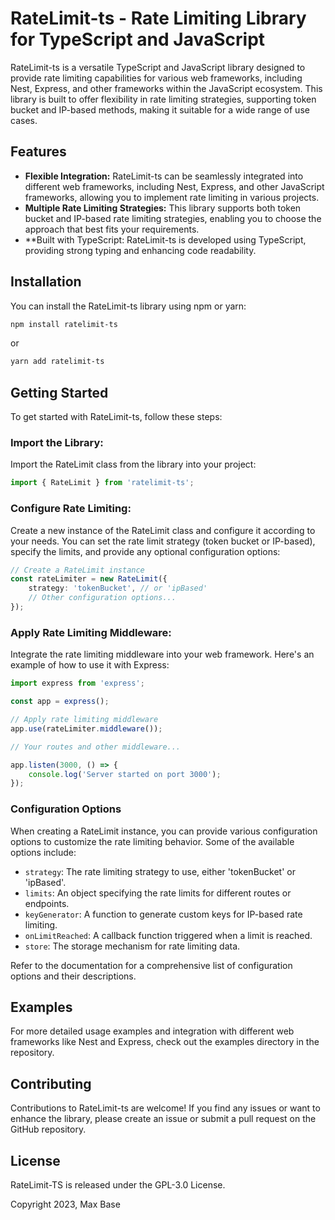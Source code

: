 # RateLimit-ts - Rate Limiting Library for TypeScript and JavaScript

RateLimit-ts is a versatile TypeScript and JavaScript library designed to provide rate limiting capabilities for various web frameworks, including Nest, Express, and other frameworks within the JavaScript ecosystem. This library is built to offer flexibility in rate limiting strategies, supporting token bucket and IP-based methods, making it suitable for a wide range of use cases.

## Features

- **Flexible Integration:** RateLimit-ts can be seamlessly integrated into different web frameworks, including Nest, Express, and other JavaScript frameworks, allowing you to implement rate limiting in various projects.
- **Multiple Rate Limiting Strategies:** This library supports both token bucket and IP-based rate limiting strategies, enabling you to choose the approach that best fits your requirements.
- **Built with TypeScript: RateLimit-ts is developed using TypeScript, providing strong typing and enhancing code readability.

## Installation

You can install the RateLimit-ts library using npm or yarn:

```bash
npm install ratelimit-ts
```

or

```bash
yarn add ratelimit-ts
```

## Getting Started

To get started with RateLimit-ts, follow these steps:

### Import the Library:

Import the RateLimit class from the library into your project:

```typescript
import { RateLimit } from 'ratelimit-ts';
```

### Configure Rate Limiting:

Create a new instance of the RateLimit class and configure it according to your needs. You can set the rate limit strategy (token bucket or IP-based), specify the limits, and provide any optional configuration options:

```typescript
// Create a RateLimit instance
const rateLimiter = new RateLimit({
    strategy: 'tokenBucket', // or 'ipBased'
    // Other configuration options...
});
```

### Apply Rate Limiting Middleware:

Integrate the rate limiting middleware into your web framework. Here's an example of how to use it with Express:

```typescript
import express from 'express';

const app = express();

// Apply rate limiting middleware
app.use(rateLimiter.middleware());

// Your routes and other middleware...

app.listen(3000, () => {
    console.log('Server started on port 3000');
});
```

### Configuration Options

When creating a RateLimit instance, you can provide various configuration options to customize the rate limiting behavior. Some of the available options include:

- `strategy`: The rate limiting strategy to use, either 'tokenBucket' or 'ipBased'.
- `limits`: An object specifying the rate limits for different routes or endpoints.
- `keyGenerator`: A function to generate custom keys for IP-based rate limiting.
- `onLimitReached`: A callback function triggered when a limit is reached.
- `store`: The storage mechanism for rate limiting data.

Refer to the documentation for a comprehensive list of configuration options and their descriptions.

## Examples

For more detailed usage examples and integration with different web frameworks like Nest and Express, check out the examples directory in the repository.

## Contributing

Contributions to RateLimit-ts are welcome! If you find any issues or want to enhance the library, please create an issue or submit a pull request on the GitHub repository.

## License

RateLimit-TS is released under the GPL-3.0 License.

Copyright 2023, Max Base
